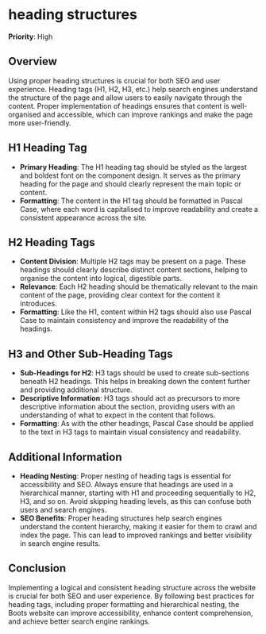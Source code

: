 
# heading structures

**Priority**: High

## Overview

Using proper heading structures is crucial for both SEO and user experience. Heading tags (H1, H2, H3, etc.) help search engines understand the structure of the page and allow users to easily navigate through the content. Proper implementation of headings ensures that content is well-organised and accessible, which can improve rankings and make the page more user-friendly.

## H1 Heading Tag

- **Primary Heading**: The H1 heading tag should be styled as the largest and boldest font on the component design. It serves as the primary heading for the page and should clearly represent the main topic or content.
- **Formatting**: The content in the H1 tag should be formatted in Pascal Case, where each word is capitalised to improve readability and create a consistent appearance across the site.

## H2 Heading Tags

- **Content Division**: Multiple H2 tags may be present on a page. These headings should clearly describe distinct content sections, helping to organise the content into logical, digestible parts.
- **Relevance**: Each H2 heading should be thematically relevant to the main content of the page, providing clear context for the content it introduces.
- **Formatting**: Like the H1, content within H2 tags should also use Pascal Case to maintain consistency and improve the readability of the headings.

## H3 and Other Sub-Heading Tags

- **Sub-Headings for H2**: H3 tags should be used to create sub-sections beneath H2 headings. This helps in breaking down the content further and providing additional structure.
- **Descriptive Information**: H3 tags should act as precursors to more descriptive information about the section, providing users with an understanding of what to expect in the content that follows.
- **Formatting**: As with the other headings, Pascal Case should be applied to the text in H3 tags to maintain visual consistency and readability.

## Additional Information

- **Heading Nesting**: Proper nesting of heading tags is essential for accessibility and SEO. Always ensure that headings are used in a hierarchical manner, starting with H1 and proceeding sequentially to H2, H3, and so on. Avoid skipping heading levels, as this can confuse both users and search engines.
- **SEO Benefits**: Proper heading structures help search engines understand the content hierarchy, making it easier for them to crawl and index the page. This can lead to improved rankings and better visibility in search engine results.

## Conclusion

Implementing a logical and consistent heading structure across the website is crucial for both SEO and user experience. By following best practices for heading tags, including proper formatting and hierarchical nesting, the Boots website can improve accessibility, enhance content comprehension, and achieve better search engine rankings.
